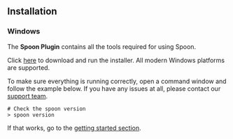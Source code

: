 ## Installation

### Windows

The **Spoon Plugin** contains all the tools required for using Spoon. 

Click [here](http://start.spoon.net/install) to download and run the installer. All modern Windows platforms are supported. 

To make sure everything is running correctly, open a command window and follow the example below. If you have any issues at all, please contact our [support team](http://support.Spoon.net/).

```
# Check the spoon version
> spoon version
```

If that works, go to the [getting started section](/docs/getting+started).
